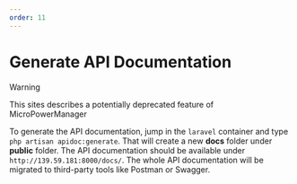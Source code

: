 ```yaml
---
order: 11
---
```


# Generate API Documentation

> [!WARNING]
> This sites describes a potentially deprecated feature of MicroPowerManager

To generate the API documentation, jump in the `laravel` container and type `php artisan apidoc:generate`.
That will create a new **docs** folder under **public** folder.
The API documentation should be available under `http://139.59.181:8000/docs/`.
The whole API documentation will be migrated to third-party tools like Postman or Swagger.
